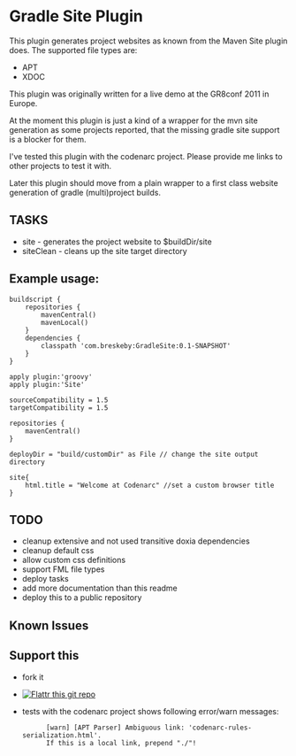 # Gradle Site Plugin
This plugin generates project websites as known from the Maven Site plugin does.
The supported file types are:
* APT
* XDOC

This plugin was originally written for a live demo at the GR8conf 2011 in Europe. 

At the moment this plugin is just a kind of a wrapper for the mvn site generation as some projects reported, that the missing gradle site support is a blocker for them. 

I've tested this plugin with the codenarc project. Please provide me links to other projects to test it with.

Later this plugin should move from a plain wrapper to a first class website generation of gradle (multi)project builds. 

## TASKS
* site - generates the project website to $buildDir/site
* siteClean - cleans up the site target directory

## Example usage:
	buildscript { 
	    repositories { 
			mavenCentral()
			mavenLocal()
		} 
	    dependencies {
	        classpath 'com.breskeby:GradleSite:0.1-SNAPSHOT'
	    } 
	}

	apply plugin:'groovy'
	apply plugin:'Site'

	sourceCompatibility = 1.5
	targetCompatibility = 1.5

	repositories {
	    mavenCentral()
	}

	deployDir = "build/customDir" as File // change the site output directory

	site{
		html.title = "Welcome at Codenarc" //set a custom browser title
	}

## TODO
* cleanup extensive and not used transitive doxia dependencies
* cleanup default css
* allow custom css definitions
* support FML file types
* deploy tasks
* add more documentation than this readme
* deploy this to a public repository

## Known Issues 

## Support this

* fork it
* [![Flattr this git repo](http://api.flattr.com/button/flattr-badge-large.png)](https://flattr.com/submit/auto?user_id=breskeby&url=https://github.com/breskeby/GradleSite&title=GradleSite&language=en_GB&tags=github&category=software)
* tests with the codenarc project shows following error/warn messages:
			
			[warn] [APT Parser] Ambiguous link: 'codenarc-rules-serialization.html'. 			
			If this is a local link, prepend "./"!
 